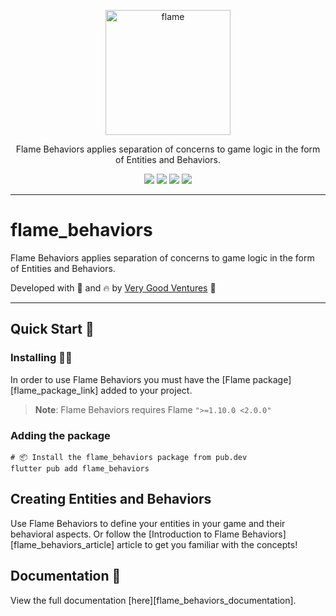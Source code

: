 <!-- markdownlint-disable MD013 -->
<p align="center">
  <a href="https://flame-engine.org">
    <img alt="flame" width="200px" src="https://user-images.githubusercontent.com/6718144/101553774-3bc7b000-39ad-11eb-8a6a-de2daa31bd64.png">
  </a>
</p>

<p align="center">
Flame Behaviors applies separation of concerns to game logic in the form of Entities and Behaviors.
</p>

<p align="center">
  <a title="Pub" href="https://pub.dev/packages/flame_behaviors" ><img src="https://img.shields.io/pub/v/flame_behaviors.svg?style=popout" /></a>
  <a title="Test" href="https://github.com/flame-engine/flame/actions?query=workflow%3Acicd+branch%3Amain"><img src="https://github.com/flame-engine/flame/actions/workflows/cicd.yml/badge.svg?branch=main&event=push"/></a>
  <a title="Discord" href="https://discord.gg/pxrBmy4"><img src="https://img.shields.io/discord/509714518008528896.svg"/></a>
  <a title="Melos" href="https://github.com/invertase/melos"><img src="https://img.shields.io/badge/maintained%20with-melos-f700ff.svg"/></a>
</p>

---
<!-- markdownlint-enable MD013 -->

<!-- markdownlint-disable-next-line MD002 -->
# flame_behaviors


Flame Behaviors applies separation of concerns to game logic in the form of Entities and Behaviors.

Developed with 💙 and 🔥 by [Very Good Ventures][very_good_ventures_link] 🦄

---


## Quick Start 🚀


### Installing 🧑‍💻

In order to use Flame Behaviors you must have the [Flame package][flame_package_link] added to your
project.

> **Note**: Flame Behaviors requires Flame `">=1.10.0 <2.0.0"`


### Adding the package

```shell
# 📦 Install the flame_behaviors package from pub.dev
flutter pub add flame_behaviors
```


## Creating Entities and Behaviors

Use Flame Behaviors to define your entities in your game and their behavioral aspects. Or follow
the [Introduction to Flame Behaviors][flame_behaviors_article] article to get you familiar with
the concepts!


## Documentation 📝

View the full documentation [here][flame_behaviors_documentation].

[very_good_ventures_link]: https://verygood.ventures/?utm_source=github&utm_medium=banner&utm_campaign=CLI
